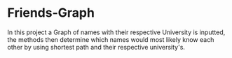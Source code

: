 # Friends-Graph
In this project a Graph of names with their respective University is inputted, the methods then determine which names would most likely know each other by using shortest path and their respective university's.
